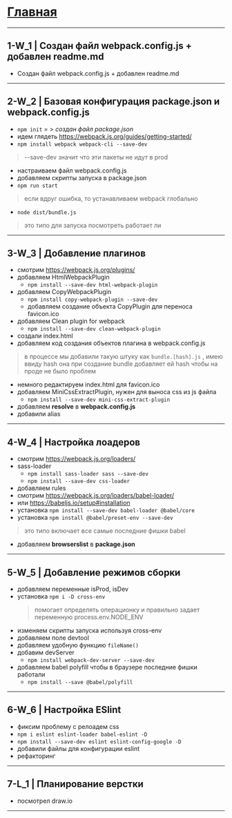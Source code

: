 # [Главная](README.md)
***
## 1-W_1 | Создан файл webpack.config.js + добавлен readme.md
- Создан файл webpack.config.js + добавлен readme.md
* * *
## 2-W_2 | Базовая конфигурация package.json и webpack.config.js
- `npm init` = > _создан файл package.json_
- идем глядеть https://webpack.js.org/guides/getting-started/
- `npm install webpack webpack-cli --save-dev`
> --save-dev значит что эти пакеты не идут в prod
- настраиваем файл webpack.config.js
- добавляем скрипты запуска в package.json
- `npm run start`
> если вдруг ошибка, то устанавливаем webpack глобально
- `node dist/bundle.js`
> это типо для запуска посмотреть работает ли
* * *
## 3-W_3 | Добавление плагинов
- смотрим https://webpack.js.org/plugins/
- добавляем HtmlWebpackPlugin
    - `npm install --save-dev html-webpack-plugin`
- добавляем CopyWebpackPlugin
    - `npm install copy-webpack-plugin --save-dev`
    - добавляем создание объекта CopyPlugin для переноса favicon.ico
- добавляем Clean plugin for webpack
    - `npm install --save-dev clean-webpack-plugin`
- создали index.html
- добавляем код создания объектов плагина в webpack.config.js
> в процессе мы добавили такую штуку как `bundle.[hash].js` , 
> имею ввиду hash она при создание bundle добавляет ей hash чтобы на проде не было проблем
- немного редактируем index.html для favicon.ico
- добавляем MiniCssExtractPlugin, нужен для выноса css из js файла
    - `npm install --save-dev mini-css-extract-plugin`
- добавляем **resolve** в **webpack.config.js**
- добавили alias
***
## 4-W_4 | Настройка лоадеров
- смотрим https://webpack.js.org/loaders/
- sass-loader
    - `npm install sass-loader sass --save-dev`
    - `npm install --save-dev css-loader`
- добавляем rules
- смотрим https://webpack.js.org/loaders/babel-loader/
- или https://babeljs.io/setup#installation
- установка `npm install --save-dev babel-loader @babel/core`
- установка `npm install @babel/preset-env --save-dev`
> это типо включает все самые последние фишки babel
- добавляем **browserslist** в **package.json**
***
## 5-W_5 | Добавление режимов сборки
- добавляем переменные isProd, isDev
- установка `npm i -D cross-env`
    > помогает определять операционку и правильно задает переменную process.env.NODE_ENV
- изменяем скрипты запуска используя cross-env
- добавляем поле devtool
- добавляем удобную функцию `fileName()`
- добавим devServer
    - `npm install webpack-dev-server --save-dev`
- добавляем babel polyfill чтобы в браузере последние фишки работали
    - `npm install --save @babel/polyfill`
***
## 6-W_6 | Настройка ESlint
- фиксим проблему с релоадем css
- `npm i eslint eslint-loader babel-eslint -D`
- `npm install --save-dev eslint eslint-config-google -D`
- добавили файлы для конфигурации eslint
- рефакторинг
***
## 7-L_1 | Планирование верстки
- посмотрел draw.io
***
